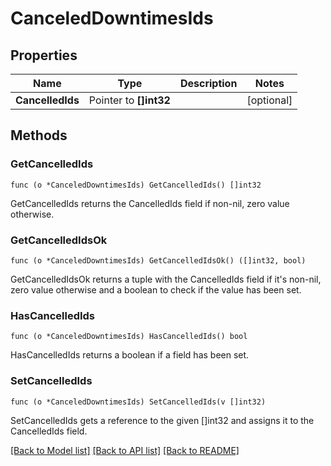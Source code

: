 # CanceledDowntimesIds

## Properties

Name | Type | Description | Notes
------------ | ------------- | ------------- | -------------
**CancelledIds** | Pointer to **[]int32** |  | [optional] 

## Methods

### GetCancelledIds

`func (o *CanceledDowntimesIds) GetCancelledIds() []int32`

GetCancelledIds returns the CancelledIds field if non-nil, zero value otherwise.

### GetCancelledIdsOk

`func (o *CanceledDowntimesIds) GetCancelledIdsOk() ([]int32, bool)`

GetCancelledIdsOk returns a tuple with the CancelledIds field if it's non-nil, zero value otherwise
and a boolean to check if the value has been set.

### HasCancelledIds

`func (o *CanceledDowntimesIds) HasCancelledIds() bool`

HasCancelledIds returns a boolean if a field has been set.

### SetCancelledIds

`func (o *CanceledDowntimesIds) SetCancelledIds(v []int32)`

SetCancelledIds gets a reference to the given []int32 and assigns it to the CancelledIds field.


[[Back to Model list]](../README.md#documentation-for-models) [[Back to API list]](../README.md#documentation-for-api-endpoints) [[Back to README]](../README.md)


